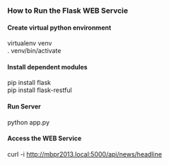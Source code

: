 ### How to Run the Flask WEB Servcie

#### Create virtual python environment
virtualenv venv  
. venv/bin/activate

#### Install dependent modules
pip install flask  
pip install flask-restful

#### Run Server
python app.py

#### Access the WEB Service
curl -i http://mbpr2013.local:5000/api/news/headline  
